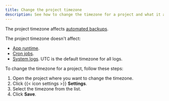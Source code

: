 ```yaml
---
title: Change the project timezone
description: See how to change the timezone for a project and what it affects.
---
```


The project timezone affects [automated backups](/docs/environments/backup.md).

The project timezone doesn't affect:

- [App runtime](/docs/create-apps/timezone.md).
- [Cron jobs](/docs/create-apps/app-reference/single-runtime-image.md#crons).
- [System logs](/docs/increase-observability/logs/_index.md).
 UTC is the default timezone for all logs.

To change the timezone for a project, follow these steps:

1. Open the project where you want to change the timezone.
2. Click {{< icon settings >}} **Settings**.
3. Select the timezone from the list.
4. Click **Save**.